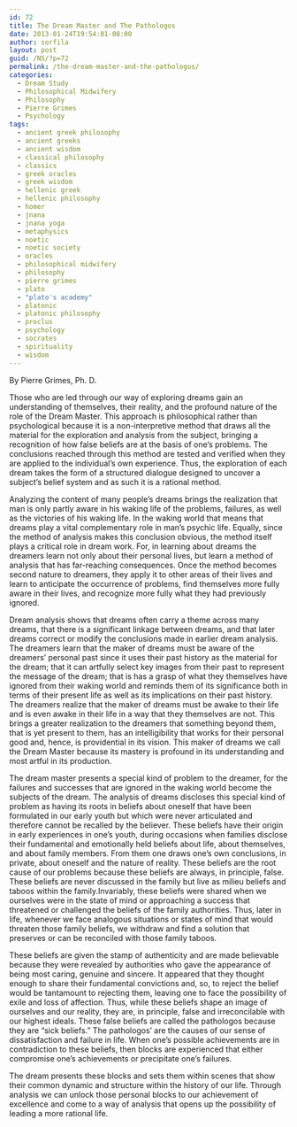 ```yaml
---
id: 72
title: The Dream Master and The Pathologos
date: 2013-01-24T19:54:01-08:00
author: sorfila
layout: post
guid: /NS/?p=72
permalink: /the-dream-master-and-the-pathologos/
categories:
  - Dream Study
  - Philosophical Midwifery
  - Philosophy
  - Pierre Grimes
  - Psychology
tags:
  - ancient greek philosophy
  - ancient greeks
  - ancient wisdom
  - classical philosophy
  - classics
  - greek oracles
  - greek wisdom
  - hellenic greek
  - hellenic philosophy
  - homer
  - jnana
  - jnana yoga
  - metaphysics
  - noetic
  - noetic society
  - oracles
  - philosophical midwifery
  - philosophy
  - pierre grimes
  - plato
  - "plato's academy"
  - platonic
  - platonic philosophy
  - proclus
  - psychology
  - socrates
  - spirituality
  - wisdom
---
```

By Pierre Grimes, Ph. D.

Those who are led through our way of exploring dreams gain an understanding of themselves, their reality, and the profound nature of the role of the Dream Master. This approach is philosophical rather than psychological because it is a non-interpretive method that draws all the material for the exploration and analysis from the subject, bringing a recognition of how false beliefs are at the basis of one&#8217;s problems. The conclusions reached through this method are tested and verified when they are applied to the individual&#8217;s own experience. Thus, the exploration of each dream takes the form of a structured dialogue designed to uncover a subject&#8217;s belief system and as such it is a rational method.

Analyzing the content of many people&#8217;s dreams brings the realization that man is only partly aware in his waking life of the problems, failures, as well as the victories of his waking life. In the waking world that means that dreams play a vital complementary role in man&#8217;s psychic life. Equally, since the method of analysis makes this conclusion obvious, the method itself plays a critical role in dream work. For, in learning about dreams the dreamers learn not only about their personal lives, but learn a method of analysis that has far-reaching consequences. Once the method becomes second nature to dreamers, they apply it to other areas of their lives and learn to anticipate the occurrence of problems, find themselves more fully aware in their lives, and recognize more fully what they had previously ignored.

Dream analysis shows that dreams often carry a theme across many dreams, that there is a significant linkage between dreams, and that later dreams correct or modify the conclusions made in earlier dream analysis. The dreamers learn that the maker of dreams must be aware of the dreamers&#8217; personal past since it uses their past history as the material for the dream; that it can artfully select key images from their past to represent the message of the dream; that is has a grasp of what they themselves have ignored from their waking world and reminds them of its significance both in terms of their present life as well as its implications on their past history. The dreamers realize that the maker of dreams must be awake to their life and is even awake in their life in a way that they themselves are not. This brings a greater realization to the dreamers that something beyond them, that is yet present to them, has an intelligibility that works for their personal good and, hence, is providential in its vision. This maker of dreams we call the Dream Master because its mastery is profound in its understanding and most artful in its production.

The dream master presents a special kind of problem to the dreamer, for the failures and successes that are ignored in the waking world become the subjects of the dream. The analysis of dreams discloses this special kind of problem as having its roots in beliefs about oneself that have been formulated in our early youth but which were never articulated and therefore cannot be recalled by the believer. These beliefs have their origin in early experiences in one&#8217;s youth, during occasions when families disclose their fundamental and emotionally held beliefs about life, about themselves, and about family members. From them one draws one&#8217;s own conclusions, in private, about oneself and the nature of reality. These beliefs are the root cause of our problems because these beliefs are always, in principle, false. These beliefs are never discussed in the family but live as milieu beliefs and taboos within the family.Invariably, these beliefs were shared when we ourselves were in the state of mind or approaching a success that threatened or challenged the beliefs of the family authorities. Thus, later in life, whenever we face analogous situations or states of mind that would threaten those family beliefs, we withdraw and find a solution that preserves or can be reconciled with those family taboos.

These beliefs are given the stamp of authenticity and are made believable because they were revealed by authorities who gave the appearance of being most caring, genuine and sincere. It appeared that they thought enough to share their fundamental convictions and, so, to reject the belief would be tantamount to rejecting them, leaving one to face the possibility of exile and loss of affection. Thus, while these beliefs shape an image of ourselves and our reality, they are, in principle, false and irreconcilable with our highest ideals. These false beliefs are called the pathologos because they are &#8220;sick beliefs.&#8221; The pathologos&#8217; are the causes of our sense of dissatisfaction and failure in life. When one&#8217;s possible achievements are in contradiction to these beliefs, then blocks are experienced that either compromise one&#8217;s achievements or precipitate one&#8217;s failures.

The dream presents these blocks and sets them within scenes that show their common dynamic and structure within the history of our life. Through analysis we can unlock those personal blocks to our achievement of excellence and come to a way of analysis that opens up the possibility of leading a more rational life.

